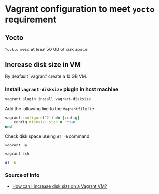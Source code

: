 # Vagrant configuration to meet `yocto` requirement

## Yocto

`Yockto` need at least 50 GB of disk space

## Increase disk size in VM

By deafault `vagrant' create a 10 GB VM.

### Install `vagrant-disksize` plugin in host machine

```sh
vagrant plugin install vagrant-disksize
```

Add the following line to the `Vagrantfile` file

```ruby
vagrant.configure('2') do |config|
    config.disksize.size = '50GB'
end
```

Check disk space useing `df -h` command

```sh
vagrant up

vagrant ssh

df -h
```

### Source of info

* [How can I increase disk size on a Vagrant VM?](https://askubuntu.com/questions/317338/how-can-i-increase-disk-size-on-a-vagrant-vm)
